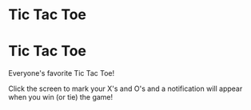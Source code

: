 # Tic Tac Toe
# Tic Tac Toe
Everyone's favorite Tic Tac Toe!

Click the screen to mark your X's and O's and a notification will appear when you win (or tie) the game!
